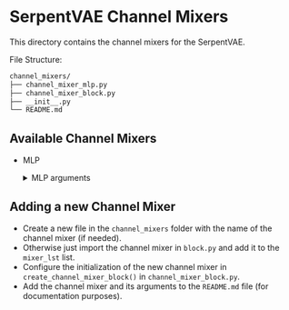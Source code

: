 # SerpentVAE Channel Mixers

This directory contains the channel mixers for the SerpentVAE. 

File Structure:

```sh
channel_mixers/
├── channel_mixer_mlp.py
├── channel_mixer_block.py
├── __init__.py
└── README.md
```

## Available Channel Mixers
- MLP
  <details>
  <summary>MLP arguments</summary>

  - `mlp_inner_dim`: The inner dimension of the MLP
  </details>

## Adding a new Channel Mixer
- Create a new file in the `channel_mixers` folder with the name of the channel mixer (if needed).
- Otherwise just import the channel mixer in `block.py` and add it to the `mixer_lst` list.
- Configure the initialization of the new channel mixer in `create_channel_mixer_block()` in `channel_mixer_block.py`.
- Add the channel mixer and its arguments to the `README.md` file (for documentation purposes).
